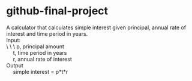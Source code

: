 # github-final-project

A calculator that calculates simple interest given principal, annual rate of interest and time period in years.  
Input:  
\ \ \ p, principal amount  
&emsp; t, time period in years  
&emsp; r, annual rate of interest  
Output  
&emsp; simple interest = p\*t\*r  
   
